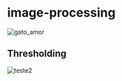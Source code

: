 # image-processing

![gato_amor](https://user-images.githubusercontent.com/35679266/163692054-5e704149-1148-4332-8a0f-8aaaef05977a.png)

## Thresholding 

![teste2](https://user-images.githubusercontent.com/35679266/163719688-30bddf1a-47ba-40cb-adad-8c2ff208e24a.png)
